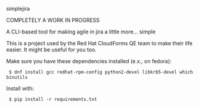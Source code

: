 simplejira

COMPLETELY A WORK IN PROGRESS

A CLI-based tool for making agile in jira a little more... simple

This is a project used by the Red Hat CloudForms QE team to make their life easier. It might be useful for you too.

Make sure you have these dependencies installed (e.x., on fedora):

` $ dnf install gcc redhat-rpm-config python2-devel libkrb5-devel which binutils`

Install with:

` $ pip install -r requirements.txt`

